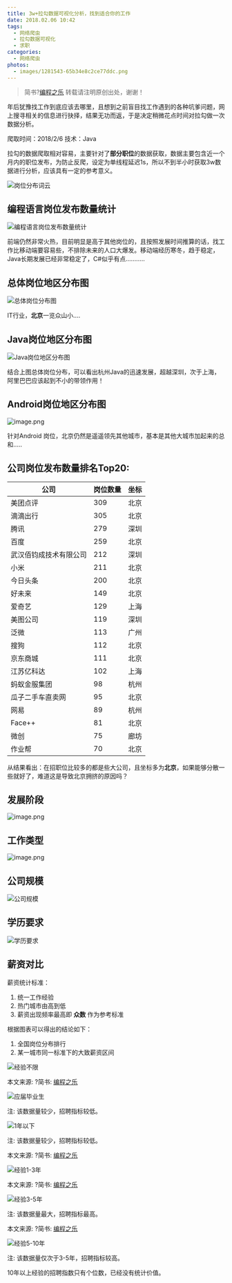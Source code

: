 ```yaml
---
title: 3w+拉勾数据可视化分析，找到适合你的工作
date: 2018.02.06 10:42
tags: 
  - 网络爬虫
  - 拉勾数据可视化
  - 求职
categories:
  - 网络爬虫
photos:
  - images/1281543-65b34e8c2ce77ddc.png
---
```


>简书?[编程之乐](http://suo.im/1sFQe3)
转载请注明原创出处，谢谢！

年后犹豫找工作到底应该去哪里，且想到之前盲目找工作遇到的各种坑爹问题，网上搜寻相关的信息进行抉择，结果无功而返，于是决定稍微花点时间对拉勾做一次数据分析。

爬取时间：2018/2/6
技术：Java

拉勾的数据爬取相对容易，主要针对了**部分职位**的数据获取，数据主要包含近一个月内的职位发布，为防止反爬，设定为单线程延迟1s，所以不到半小时获取3w数据进行分析，应该具有一定的参考意义。

![岗位分布词云](http://upload-images.jianshu.io/upload_images/1281543-c90825fab92188d5.png?imageMogr2/auto-orient/strip%7CimageView2/2/w/1240)

## 编程语言岗位发布数量统计

![编程语言岗位发布数量统计](http://upload-images.jianshu.io/upload_images/1281543-dc9959dc79a17c7b.png?imageMogr2/auto-orient/strip%7CimageView2/2/w/1240)

前端仍然非常火热，目前明显是高于其他岗位的，且按照发展时间推算的话，找工作比移动端要容易些，不排除未来的人口大爆发。移动端经历寒冬，趋于稳定，Java长期发展已经非常稳定了，C#似乎有点...........

## 总体岗位地区分布图
![总体岗位分布图](http://upload-images.jianshu.io/upload_images/1281543-65b34e8c2ce77ddc.png?imageMogr2/auto-orient/strip%7CimageView2/2/w/1240)

IT行业，**北京**一览众山小....

## Java岗位地区分布图
![Java岗位地区分布图](http://upload-images.jianshu.io/upload_images/1281543-6cef55c86c7294ab.png?imageMogr2/auto-orient/strip%7CimageView2/2/w/1240)

结合上图总体岗位分布，可以看出杭州Java的迅速发展，超越深圳，次于上海，阿里巴巴应该起到不小的带领作用！

## Android岗位地区分布图
![image.png](http://upload-images.jianshu.io/upload_images/1281543-b4cf83558ef5ecd0.png?imageMogr2/auto-orient/strip%7CimageView2/2/w/1240)

针对Android 岗位，北京仍然是遥遥领先其他城市，基本是其他大城市加起来的总和.....

## 公司岗位发布数量排名Top20:

| 公司            | 岗位数量   | 坐标 |
|------------------------|-----|------|
| 美团点评               | 309 | 北京 |
| 滴滴出行               | 305 | 北京 |
| 腾讯                   | 279 | 深圳 |
| 百度                   | 259 | 北京 |
| 武汉佰钧成技术有限公司 | 212 | 深圳 |
| 小米                   | 211 | 北京 |
| 今日头条               | 200 | 北京 |
| 好未来                 | 149 | 北京 |
| 爱奇艺                 | 129 | 上海 |
| 美图公司               | 119 | 深圳 |
| 泛微                   | 113 | 广州 |
| 搜狗                   | 112 | 北京 |
| 京东商城               | 111 | 北京 |
| 江苏亿科达             | 102 | 上海 |
| 蚂蚁金服集团           |  98 | 杭州 |
| 瓜子二手车直卖网       |  95 | 北京 |
| 网易                   |  89 | 杭州 |
| Face++                 |  81 | 北京 |
| 微创                   |  75 | 廊坊 |
| 作业帮                 |  70 | 北京 |


从结果看出：在招职位比较多的都是些大公司，且坐标多为**北京**，如果能够分散一些就好了，难道这是导致北京拥挤的原因吗？

## 发展阶段
![image.png](http://upload-images.jianshu.io/upload_images/1281543-0066ca72a7ffbbae.png?imageMogr2/auto-orient/strip%7CimageView2/2/w/1240)

## 工作类型
![image.png](http://upload-images.jianshu.io/upload_images/1281543-eb941ee753ff3f7e.png?imageMogr2/auto-orient/strip%7CimageView2/2/w/1240)

## 公司规模
![公司规模](http://upload-images.jianshu.io/upload_images/1281543-a313ae23a44a2223.png?imageMogr2/auto-orient/strip%7CimageView2/2/w/1240)

## 学历要求

![学历要求](http://upload-images.jianshu.io/upload_images/1281543-3757ddefbecf2112.png?imageMogr2/auto-orient/strip%7CimageView2/2/w/1240)

## 薪资对比

薪资统计标准：
1. 统一工作经验
2. 热门城市由高到低
3. 薪资出现频率最高即 **众数** 作为参考标准

根据图表可以得出的结论如下：
1. 全国岗位分布排行
2. 某一城市同一标准下的大致薪资区间

![经验不限](http://upload-images.jianshu.io/upload_images/1281543-ea728d6bdfc1da03.png?imageMogr2/auto-orient/strip%7CimageView2/2/w/1240)

本文来源: ?简书: [编程之乐](http://suo.im/1sFQe3)

![应届毕业生](http://upload-images.jianshu.io/upload_images/1281543-afa74baca27a8065.png?imageMogr2/auto-orient/strip%7CimageView2/2/w/1240)

注: 该数据量较少，招聘指标较低。

![1年以下](http://upload-images.jianshu.io/upload_images/1281543-d2e1d0925704ab03.png?imageMogr2/auto-orient/strip%7CimageView2/2/w/1240)

注: 该数据量较少，招聘指标较低。

本文来源: ?简书: [编程之乐](http://suo.im/1sFQe3)

![经验1-3年](http://upload-images.jianshu.io/upload_images/1281543-3ac3ae9ad13dbac7.png?imageMogr2/auto-orient/strip%7CimageView2/2/w/1240)

本文来源: ?简书: [编程之乐](http://suo.im/1sFQe3)

![经验3-5年 ](http://upload-images.jianshu.io/upload_images/1281543-cb699f6e88929559.png?imageMogr2/auto-orient/strip%7CimageView2/2/w/1240)

注: 该数据量最大，招聘指标最高。

本文来源: ?简书: [编程之乐](http://suo.im/1sFQe3)

![经验5-10年](http://upload-images.jianshu.io/upload_images/1281543-6d4f89f81d0c9543.png?imageMogr2/auto-orient/strip%7CimageView2/2/w/1240)

注: 该数据量仅次于3-5年，招聘指标较高。

10年以上经验的招聘指数只有个位数，已经没有统计价值。

